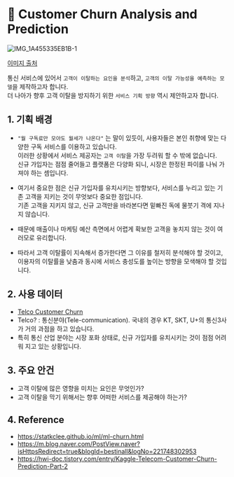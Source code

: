 # 🛒 Customer Churn Analysis and Prediction
![IMG_1A455335EB1B-1](https://user-images.githubusercontent.com/75603262/129148439-3aeb4696-9889-40de-b776-6dcfef3d3c2b.jpeg)

[이미지 출처](https://deepnote.com/@deepnote/Customer-churn-prediction-X72VJtv7S-C-KbrWOJ7SSA)

통신 서비스에 있어서 `고객이 이탈하는 요인을 분석`하고, `고객의 이탈 가능성을 예측하는 모델`을 제작하고자 합니다.  
더 나아가 향후 고객 이탈을 방지하기 위한 `서비스 기획 방향` 역시 제안하고자 합니다.

## 1. 기획 배경
- `"월 구독료만 모아도 월세가 나온다"` 는 말이 있듯이, 사용자들은 본인 취향에 맞는 다양한 구독 서비스를 이용하고 있습니다.  
    이러한 상황에서 서비스 제공자는 `고객 이탈`을 가장 두려워 할 수 밖에 없습니다.  
    신규 가입자는 점점 줄어들고 플랫폼은 다양화 되니, 시장은 한정된 파이를 나눠 가져야 하는 셈입니다.

- 여기서 중요한 점은 신규 가입자를 유치시키는 방향보다, 서비스를 누리고 있는 기존 고객을 지키는 것이 무엇보다 중요한 점입니다.  
    기존 고객을 지키지 않고, 신규 고객만을 바라본다면 밑빠진 독에 물붓기 격에 지나지 않습니다.
- 때문에 매출이나 마케팅 예산 측면에서 어렵게 확보한 고객을 놓치지 않는 것이 여러모로 유리합니다.
- 따라서 고객 이탈률이 지속해서 증가한다면 그 이유를 철저히 분석해야 할 것이고,  
    이용자의 이탈률을 낮춤과 동시에 서비스 충성도를 높이는 방향을 모색해야 할 것입니다.

## 2. 사용 데이터
- [Telco Customer Churn](https://www.kaggle.com/blastchar/telco-customer-churn)
- Telco? : 통신분야(Tele-communication). 국내의 경우 KT, SKT, U+의 통신3사가 거의 과점을 하고 있습니다.
- 특히 통신 산업 분야는 시장 포화 상태로, 신규 가입자를 유치시키는 것이 점점 어려워 지고 있는 상황입니다.
    
## 3. 주요 안건
- 고객 이탈에 많은 영향을 미치는 요인은 무엇인가?
- 고객 이탈을 막기 위해서는 향후 어떠한 서비스를 제공해야 하는가?

## 4. Reference
* https://statkclee.github.io/ml/ml-churn.html
* https://m.blog.naver.com/PostView.naver?isHttpsRedirect=true&blogId=bestinall&logNo=221748302953
* https://hwi-doc.tistory.com/entry/Kaggle-Telecom-Customer-Churn-Prediction-Part-2
